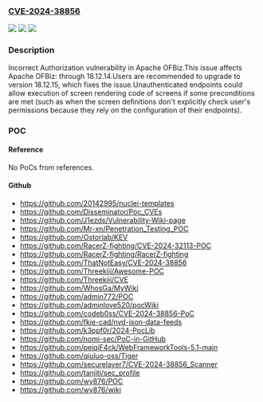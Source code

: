 ### [CVE-2024-38856](https://cve.mitre.org/cgi-bin/cvename.cgi?name=CVE-2024-38856)
![](https://img.shields.io/static/v1?label=Product&message=Apache%20OFBiz&color=blue)
![](https://img.shields.io/static/v1?label=Version&message=0%3C%3D%2018.12.14%20&color=brighgreen)
![](https://img.shields.io/static/v1?label=Vulnerability&message=CWE-863%20Incorrect%20Authorization&color=brighgreen)

### Description

Incorrect Authorization vulnerability in Apache OFBiz.This issue affects Apache OFBiz: through 18.12.14.Users are recommended to upgrade to version 18.12.15, which fixes the issue.Unauthenticated endpoints could allow execution of screen rendering code of screens if some preconditions are met (such as when the screen definitions don't explicitly check user's permissions because they rely on the configuration of their endpoints).

### POC

#### Reference
No PoCs from references.

#### Github
- https://github.com/20142995/nuclei-templates
- https://github.com/Disseminator/Poc_CVEs
- https://github.com/J1ezds/Vulnerability-Wiki-page
- https://github.com/Mr-xn/Penetration_Testing_POC
- https://github.com/Ostorlab/KEV
- https://github.com/RacerZ-fighting/CVE-2024-32113-POC
- https://github.com/RacerZ-fighting/RacerZ-fighting
- https://github.com/ThatNotEasy/CVE-2024-38856
- https://github.com/Threekiii/Awesome-POC
- https://github.com/Threekiii/CVE
- https://github.com/WhosGa/MyWiki
- https://github.com/admin772/POC
- https://github.com/adminlove520/pocWiki
- https://github.com/codeb0ss/CVE-2024-38856-PoC
- https://github.com/fkie-cad/nvd-json-data-feeds
- https://github.com/k3ppf0r/2024-PocLib
- https://github.com/nomi-sec/PoC-in-GitHub
- https://github.com/peiqiF4ck/WebFrameworkTools-5.1-main
- https://github.com/qiuluo-oss/Tiger
- https://github.com/securelayer7/CVE-2024-38856_Scanner
- https://github.com/tanjiti/sec_profile
- https://github.com/wy876/POC
- https://github.com/wy876/wiki

